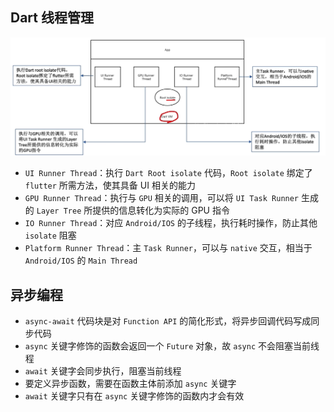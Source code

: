 ## Dart 线程管理

![Dart线程管理示意图](../assets/%E7%BA%BF%E7%A8%8B%E7%AE%A1%E7%90%86.png)

- `UI Runner Thread`：执行 `Dart Root isolate` 代码，`Root isolate` 绑定了 `flutter` 所需方法，使其具备 UI 相关的能力
- `GPU Runner Thread`：执行与 `GPU` 相关的调用，可以将 `UI Task Runner` 生成的 `Layer Tree` 所提供的信息转化为实际的 GPU 指令
- `IO Runner Thread`：对应 `Android/IOS` 的子线程，执行耗时操作，防止其他 `isolate` 阻塞
- `Platform Runner Thread`：主 `Task Runner`，可以与 `native` 交互，相当于 `Android/IOS` 的 `Main Thread`

## 异步编程

- `async-await` 代码块是对 `Function API` 的简化形式，将异步回调代码写成同步代码
- `async` 关键字修饰的函数会返回一个 `Future` 对象，故 `async` 不会阻塞当前线程
- `await` 关键字会同步执行，阻塞当前线程
- 要定义异步函数，需要在函数主体前添加 `async` 关键字
- `await` 关键字只有在 `async` 关键字修饰的函数内才会有效

